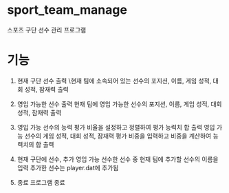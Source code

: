 # sport_team_manage
스포츠 구단 선수 관리 프로그램 

# 기능
1. 현재 구단 선수 출력 
    \현재 팀에 소속되어 있는 선수의 포지션, 이름, 게임 성적, 대회 성적,  잠재력 출력
    
2. 영입 가능한 선수 출력
    현재 팀에 영입 가능한 선수의 포지션, 이름, 게임 성적, 대회 성적, 잠재력 출력
    
3. 영입 가능 선수의 능력 평가 비율을 설정하고 정렬하여 평가 능력치 합 출력
    영입 가능 선수의 게임 성적, 대회 성적, 잠재력 평가 비중을 입력하고 비중을 계산하여 능력치의 합 출력 
    
4. 현재 구단에 선수, 추가
    영입 가능 선수한 선수 중 현재 팀에 추가할 선수의 이름을 입력
    추가한 선수는 player.dat에 추가됨
    
5. 종료
    프로그램 종료
    
    
